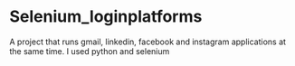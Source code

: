 # Selenium_loginplatforms
 A project that runs gmail, linkedin, facebook and instagram applications at the same time. I used python and selenium 
